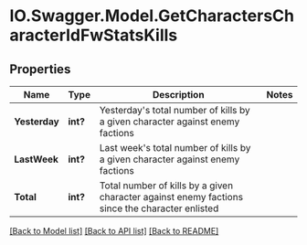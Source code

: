 # IO.Swagger.Model.GetCharactersCharacterIdFwStatsKills
## Properties

Name | Type | Description | Notes
------------ | ------------- | ------------- | -------------
**Yesterday** | **int?** | Yesterday&#39;s total number of kills by a given character against enemy factions | 
**LastWeek** | **int?** | Last week&#39;s total number of kills by a given character against enemy factions | 
**Total** | **int?** | Total number of kills by a given character against enemy factions since the character enlisted | 

[[Back to Model list]](../README.md#documentation-for-models) [[Back to API list]](../README.md#documentation-for-api-endpoints) [[Back to README]](../README.md)

